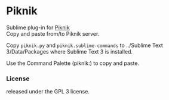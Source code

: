 # Piknik

Sublime plug-in for [Piknik](https://github.com/jedisct1/piknik)  
Copy and paste from/to Piknik server.  
  
Copy `piknik.py` and `piknik.sublime-commands` to ../Sublime Text 3/Data/Packages where Sublime Text 3 is installed. 
  
Use the Command Palette (piknik:) to copy and paste.

### License

released under the GPL 3 license.
